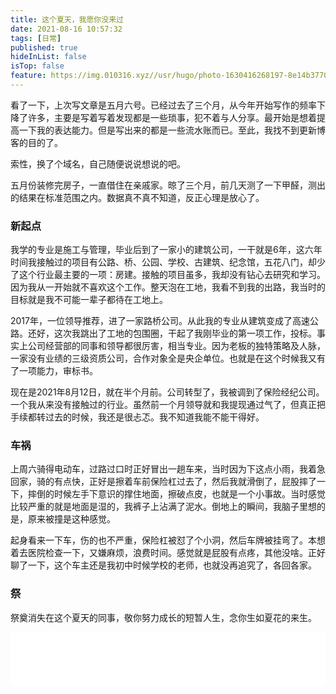 ```yaml
---
title: 这个夏天，我愿你没来过
date: 2021-08-16 10:57:32
tags: [日常]
published: true
hideInList: false
isTop: false
feature: https://img.010316.xyz//usr/hugo/photo-1630416268197-8e14b3770960.png
---
```

看了一下，上次写文章是五月六号。已经过去了三个月，从今年开始写作的频率下降了许多，主要是写着写着发现都是一些琐事，犯不着与人分享。最开始是想着提高一下我的表达能力。但是写出来的都是一些流水账而已。至此，我找不到更新博客的目的了。

索性，换了个域名，自己随便说说想说的吧。

五月份装修完房子，一直借住在亲戚家。晾了三个月，前几天测了一下甲醛，测出的结果在标准范围之内。数据真不真不知道，反正心理是放心了。

### 新起点

我学的专业是施工与管理，毕业后到了一家小的建筑公司，一干就是6年，这六年时间我接触过的项目有公路、桥、公园、学校、古建筑、纪念馆，五花八门，却少了这个行业最主要的一项：房建。接触的项目虽多，我却没有钻心去研究和学习。因为我从一开始就不喜欢这个工作。整天泡在工地，我看不到我的出路，我当时的目标就是我不可能一辈子都待在工地上。

2017年，一位领导推荐，进了一家路桥公司。从此我的专业从建筑变成了高速公路。还好，这次我跳出了工地的包围圈，干起了我刚毕业的第一项工作，投标。事实上公司经营部的同事和领导都很厉害，相当专业。因为老板的独特策略及人脉，一家没有业绩的三级资质公司，合作对象全是央企单位。也就是在这个时候我又有了一项能力，审标书。

现在是2021年8月12日，就在半个月前。公司转型了，我被调到了保险经纪公司。一个我从来没有接触过的行业。虽然前一个月领导就和我提现通过气了，但真正把手续都转过去的时候，我还是很忐忑。我不知道我能不能干得好。

### 车祸

上周六骑得电动车，过路过口时正好冒出一趟车来，当时因为下这点小雨，我着急回家，骑的有点快，正好是擦着车前保险杠过去了，然后我就滑倒了，屁股摔了一下，摔倒的时候左手下意识的撑住地面，擦破点皮，也就是一个小事故。当时感觉比较严重的就是地面是湿的，我裤子上沾满了泥水。倒地上的瞬间，我脑子里想的是，原来被撞是这种感觉。

起身看来一下车，伤的也不严重，保险杠被怼了个小洞，然后车牌被挂弯了。本想着去医院检查一下，又嫌麻烦，浪费时间。感觉就是屁股有点疼，其他没啥。正好聊了一下，这个车主还是我初中时候学校的老师，也就没再追究了，各回各家。

### 祭

祭奠消失在这个夏天的同事，敬你努力成长的短暂人生，念你生如夏花的来生。

<iframe frameborder="no" border="0" marginwidth="0" marginheight="0" width="100%" height="86" src="//music.163.com/outchain/player?type=2&id=1862539409&auto=0&height=66"></iframe>

